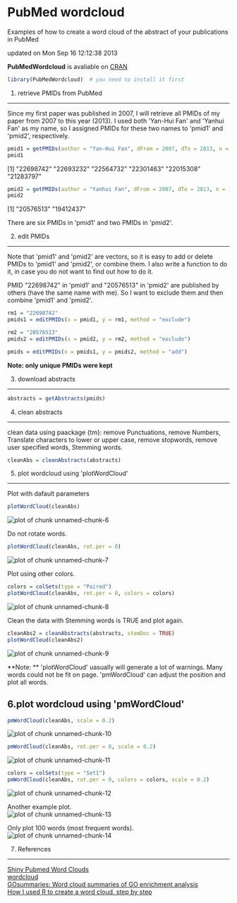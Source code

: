 PubMed wordcloud
==============================
Examples of how to create a word cloud of the abstract of your publications in PubMed

updated on Mon Sep 16 12:12:38 2013

**PubMedWordcloud** is avaliable on [CRAN](http://cran.r-project.org/web/packages/PubMedWordcloud/index.html)


```r
library(PubMedWordcloud)  # you need to install it first
```


1. retrieve PMIDs from PubMed
----------------------------------
Since my first paper was published in 2007, I will retrieve all PMIDs of my paper from 2007 to this year (2013). I used both 'Yan-Hui Fan' and 'Yanhui Fan' as my name, so I assigned PMIDs for these two names to 'pmid1' and 'pmid2', respectively.


```r
pmid1 = getPMIDs(author = "Yan-Hui Fan", dFrom = 2007, dTo = 2013, n = 10)
pmid1
```

[1] "22698742" "22693232" "22564732" "22301463" "22015308" "21283797"

```r
pmid2 = getPMIDs(author = "Yanhui Fan", dFrom = 2007, dTo = 2013, n = 10)
pmid2
```

[1] "20576513" "19412437"


There are six PMIDs in 'pmid1' and two PMIDs in 'pmid2'. 

2. edit PMIDs
--------------------------------
Note that 'pmid1' and 'pmid2' are vectors, so it is easy to add or delete PMIDs to 'pmid1' and 'pmid2', or combine them. I also write a function to do it, in case you do not want to find out how to do it.   

PMID "22698742" in 'pmid1' and "20576513" in 'pmid2' are published by others (have the same name with me). So I want to exclude them and then combine 'pmid1' and 'pmid2'.   


```r
rm1 = "22698742"
pmids1 = editPMIDs(x = pmid1, y = rm1, method = "exclude")

rm2 = "20576513"
pmids2 = editPMIDs(x = pmid2, y = rm2, method = "exclude")

pmids = editPMIDs(x = pmids1, y = pmids2, method = "add")
```


**Note: only unique PMIDs were kept**

3. download abstracts
------------------------------

```r
abstracts = getAbstracts(pmids)
```


4. clean abstracts
-----------------------------
clean data using paackage {tm}: remove Punctuations, remove Numbers, Translate characters to lower or upper case, remove stopwords, remove user specified words, Stemming words.   


```r
cleanAbs = cleanAbstracts(abstracts)
```


5. plot wordcloud using 'plotWordCloud'
-----------------------------------------

Plot with dafault parameters   

```r
plotWordCloud(cleanAbs)
```

![plot of chunk unnamed-chunk-6](figure/unnamed-chunk-6.png) 


Do not rotate words.  

```r
plotWordCloud(cleanAbs, rot.per = 0)
```

![plot of chunk unnamed-chunk-7](figure/unnamed-chunk-7.png) 


Plot using other colors.

```r
colors = colSets(type = "Paired")
plotWordCloud(cleanAbs, rot.per = 0, colors = colors)
```

![plot of chunk unnamed-chunk-8](figure/unnamed-chunk-8.png) 


Clean the data with Stemming words is TRUE and plot again.   

```r
cleanAbs2 = cleanAbstracts(abstracts, stemDoc = TRUE)
plotWordCloud(cleanAbs2)
```

![plot of chunk unnamed-chunk-9](figure/unnamed-chunk-9.png) 


**Note: ** 'plotWordCloud' uasually will generate a lot of warnings. Many words could not be fit on page. 'pmWordCloud' can adjust the position and plot all words.

6.plot wordcloud using 'pmWordCloud'
---------------------------------------

```r
pmWordCloud(cleanAbs, scale = 0.2)
```

![plot of chunk unnamed-chunk-10](figure/unnamed-chunk-10.png) 



```r
pmWordCloud(cleanAbs, rot.per = 0, scale = 0.2)
```

![plot of chunk unnamed-chunk-11](figure/unnamed-chunk-11.png) 



```r
colors = colSets(type = "Set1")
pmWordCloud(cleanAbs, rot.per = 0, colors = colors, scale = 0.2)
```

![plot of chunk unnamed-chunk-12](figure/unnamed-chunk-12.png) 


Another example plot.    
![plot of chunk unnamed-chunk-13](figure/unnamed-chunk-13.png) 


Only plot 100 words (most frequent words).   
![plot of chunk unnamed-chunk-14](figure/unnamed-chunk-14.png) 


7. References
-----------------
[Shiny Pubmed Word Clouds](http://www.vesnam.com/Rblog/pubmedwordcloud/)    
[wordcloud](http://cran.r-project.org/web/packages/wordcloud/index.html)   
[GOsummaries: Word cloud summaries of GO enrichment analysis](http://cran.r-project.org/web/packages/GOsummaries/index.html)   
[How I used R to create a word cloud, step by step](http://georeferenced.wordpress.com/2013/01/15/rwordcloud/) 


